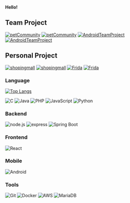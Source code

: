 **Hello!** 

## Team Project

[![petCommunity](https://github-readme-stats.vercel.app/api/pin/?username=Imadeveloperrr&repo=petCommunity&border_color=444c56&locale=kr&bg_color=22272E&text_color=768383&count_private=true&include_all_commits=true)](https://github.com/Imadeveloperrr/petCommunity#gh-dark-mode-only)
[![petCommunity](https://github-readme-stats.vercel.app/api/pin/?username=Imadeveloperrr&repo=petCommunity&locale=kr&count_private=true&include_all_commits=true)](https://github.com/Imadeveloperrr/petCommunity#gh-light-mode-only)
[![AndroidTeamProject](https://github-readme-stats.vercel.app/api/pin/?username=Imadeveloperrr&repo=AndroidTeamProject&border_color=444c56&locale=kr&bg_color=22272E&text_color=768383&count_private=true&include_all_commits=true)](https://github.com/Imadeveloperrr/AndroidTeamProject#gh-dark-mode-only)
[![AndroidTeamProject](https://github-readme-stats.vercel.app/api/pin/?username=Imadeveloperrr&repo=AndroidTeamProject&locale=kr&count_private=true&include_all_commits=true)](https://github.com/Imadeveloperrr/AndroidTeamProject#gh-light-mode-only)

## Personal Project

[![shopingmall](https://github-readme-stats.vercel.app/api/pin/?username=Imadeveloperrr&repo=shopingmall&border_color=444c56&locale=kr&bg_color=22272E&text_color=768383&count_private=true&include_all_commits=true)](https://github.com/Imadeveloperrr/shopingmall#gh-dark-mode-only)
[![shopingmall](https://github-readme-stats.vercel.app/api/pin/?username=Imadeveloperrr&repo=shopingmall&locale=kr&count_private=true&include_all_commits=true)](https://github.com/Imadeveloperrr/shopingmall#gh-light-mode-only)
[![Frida](https://github-readme-stats.vercel.app/api/pin/?username=Imadeveloperrr&repo=Frida&border_color=444c56&locale=kr&bg_color=22272E&text_color=768383&count_private=true&include_all_commits=true)](https://github.com/Imadeveloperrr/Frida#gh-dark-mode-only)
[![Frida](https://github-readme-stats.vercel.app/api/pin/?username=Imadeveloperrr&repo=Frida&locale=kr&count_private=true&include_all_commits=true)](https://github.com/Imadeveloperrr/Frida#gh-light-mode-only)



### Language

[![Top Langs](https://github-readme-stats.vercel.app/api/top-langs/?username=Imadeveloperrr)](https://github.com/anuraghazra/github-readme-stats)

![C](https://img.shields.io/badge/-c-A8B9CC?style=for-the-badge&logo=c&logoColor=fff)
![Java](https://img.shields.io/badge/-Java-007396?style=for-the-badge&logo=java&logoColor=fff)
![PHP](https://img.shields.io/badge/-php-777BB4?style=for-the-badge&logo=php&logoColor=fff)
![JavaScript](https://img.shields.io/badge/-javascript-c2ad07?style=for-the-badge&logo=javascript&logoColor=fff)
![Python](https://img.shields.io/badge/-Python-3776ab?style=for-the-badge&logo=python&logoColor=fff)

### Backend

![node.js](https://img.shields.io/badge/-node.js-339933?style=for-the-badge&logo=node.js&logoColor=fff)
![express](https://img.shields.io/badge/-express-339933?style=for-the-badge&logo=express&logoColor=fff)
![Spring Boot](https://img.shields.io/badge/-spring%20boot-6DB33F?style=for-the-badge&logo=spring&logoColor=fff)

### Frontend

![React](https://img.shields.io/badge/-React-61DAFB?style=for-the-badge&logo=react&logoColor=fff)

### Mobile

![Android](https://img.shields.io/badge/-Android-3DDC84?style=for-the-badge&logo=android&logoColor=fff)

### Tools

![Git](https://img.shields.io/badge/-Git-F05032?style=for-the-badge&logo=Git&logoColor=fff)
![Docker](https://img.shields.io/badge/-Docker-2496ED?style=for-the-badge&logo=Docker&logoColor=fff)
![AWS](https://img.shields.io/badge/-aws-232F3E?style=for-the-badge&logo=amazon-aws&logoColor=fff)
![MariaDB](https://img.shields.io/badge/-MariaDB-232F3E?style=for-the-badge&logo=mariadb&logoColor=fff)
